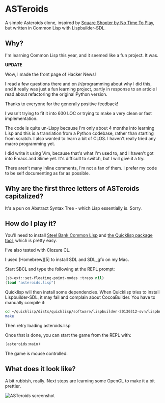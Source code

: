 ASTeroids
=========

A simple Asteroids clone, inspired by [Square Shooter by No Time To Play][1],
but written in Common Lisp with Lispbuilder-SDL.

Why?
----

I'm learning Common Lisp this year, and it seemed like a fun project. It was.

**UPDATE**

Wow, I made the front page of Hacker News!

I read a few questions there and on /r/programming about why I did this, and it
really was just a fun learning project, partly in response to an article I read
about refactoring the original Python version.

Thanks to everyone for the generally positive feedback!

I wasn't trying to fit it into 600 LOC or trying to make a very clean or fast
implementation.

The code is quite un-Lispy because I'm only about 4 months into learning Lisp
and this is a translation from a Python codebase, rather than starting from
scratch. I also wanted to learn a bit of CLOS. I haven't really tried any
macro programming yet.

I did write it using Vim, because that's what I'm used to, and I haven't got
into Emacs and Slime yet. It's difficult to switch, but I will give it a try.

There aren't many inline comments, I'm not a fan of them. I prefer my code to
be self documenting as far as possible.

Why are the first three letters of ASTeroids capitalized?
---------------------------------------------------------

It's a pun on Abstract Syntax Tree - which Lisp essentially is. Sorry.

How do I play it?
-----------------

You'll need to install [Steel Bank Common Lisp][2] and [the
Quicklisp package tool][3], which is pretty easy.

I've also tested with Clozure CL.

I used [Homebrew][5] to install SDL and SDL_gfx on my Mac.

Start SBCL and type the following at the REPL prompt:
```lisp
(sb-ext::set-floating-point-modes :traps nil)
(load "asteroids.lisp")
```

Quicklisp will then install some dependencies. When Quicklisp tries to install Lispbuilder-SDL, it may fail
and complain about CocoaBuilder. You have to manually compile it:
```sh
cd ~/quicklisp/dists/quicklisp/software/lispbuilder-20130312-svn/lispbuilder-sdl/cocoahelper
make
```
Then retry loading asteroids.lisp

Once that is done, you can start the game from the REPL with:
```lisp
(asteroids:main)
```

The game is mouse controlled.


What does it look like?
-----------------------

A bit rubbish, really. Next steps are learning some OpenGL to make it a bit
prettier.

![ASTeroids screenshot](https://dl.dropbox.com/u/1986317/ASTeroids.png)

[1]: http://notimetoplay.org/our-games/square-shooter/
[2]: http://www.sbcl.org/
[3]: http://www.quicklisp.org/
[4]: http://code.google.com/p/lispbuilder/wiki/LispbuilderSDL

